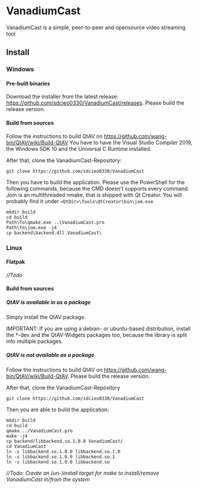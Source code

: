 # VanadiumCast
VanadiumCast is a simple, peer-to-peer and opensource video streaming tool

## Install
### Windows
#### Pre-built binaries
Download the installer from the latest release: https://github.com/sdcieo0330/VanadiumCast/releases. Please build the release version.

#### Build from sources
Follow the instructions to build QtAV on https://github.com/wang-bin/QtAV/wiki/Build-QtAV
You have to have the Visual Studio Compiler 2019, the Windows SDK 10 and the Universal C Runtime installed.

After that, clone the VanadiumCast-Repository:
```
git clone https://github.com/sdcieo0330/VanadiumCast
```
Then you have to build the application. Please use the PowerShell for the following commands, because the CMD doesn't supports every command.
Jom is an multithreaded nmake, that is shipped with Qt Creator. You will probably find it under ``<QtDir>\Tools\QtCreator\bin\jom.exe``

```
mkdir build
cd build
Path\To\qmake.exe ..\VanadiumCast.pro
Path\To\jom.exe -j4
cp backend\backend.dll VanadiumCast\
```

### Linux
#### Flatpak
_//Todo_

#### Build from sources
##### QtAV is available in as a package
Simply install the QtAV package.

IMPORTANT: If you are using a debian- or ubuntu-based distribution, install the *-dev and the QtAV-Widgets packages too, because the library is split into multiple packages.

##### QtAV is not available as a package
Follow the instructions to build QtAV on https://github.com/wang-bin/QtAV/wiki/Build-QtAV. Please build the release version.

After that, clone the VanadiumCast-Repository
```
git clone https://github.com/sdcieo0330/VanadiumCast
```
Then you are able to build the application:

```
mkdir build
cd build
qmake ../VanadiumCast.pro
make -j4
cp backend/libbackend.so.1.0.0 VanadiumCast/
cd VanadiumCast
ln -s libbackend.so.1.0.0 libbackend.so.1.0
ln -s libbackend.so.1.0.0 libbackend.so.1
ln -s libbackend.so.1.0.0 libbackend.so
```

_//Todo: Create an (un-)install target for make to install/remove VanadiumCast in/from the system_
